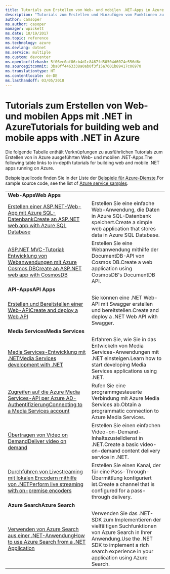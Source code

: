 ```yaml
---
title: Tutorials zum Erstellen von Web- und mobilen .NET-Apps in Azure
description: "Tutorials zum Erstellen und Hinzufügen von Funktionen zu Ihren Web- und mobilen .NET-Apps, die Azure-Dienste nutzen."
author: camsoper
ms.author: casoper
manager: wpickett
ms.date: 10/19/2017
ms.topic: reference
ms.technology: azure
ms.devlang: dotnet
ms.service: multiple
ms.custom: devcenter
ms.openlocfilehash: 5f06ec0af86cb4d1c8467fd50504d6074e556d6c
ms.sourcegitcommit: 3ba0ff4463338a0ab0f3f15a7601b89417c06970
ms.translationtype: HT
ms.contentlocale: de-DE
ms.lasthandoff: 03/05/2018
---
```

# <a name="tutorials-for-building-web-and-mobile-apps-with-net-in-azure"></a><span data-ttu-id="31aa9-103">Tutorials zum Erstellen von Web- und mobilen Apps mit .NET in Azure</span><span class="sxs-lookup"><span data-stu-id="31aa9-103">Tutorials for building web and mobile apps with .NET in Azure</span></span>

<span data-ttu-id="31aa9-104">Die folgende Tabelle enthält Verknüpfungen zu ausführlichen Tutorials zum Erstellen von in Azure ausgeführten Web- und mobilen .NET-Apps.</span><span class="sxs-lookup"><span data-stu-id="31aa9-104">The following table links to in-depth tutorials for building web and mobile .NET apps running on Azure.</span></span>

<span data-ttu-id="31aa9-105">Beispielquellcode finden Sie in der Liste der [Beispiele für Azure-Dienste](https://azure.microsoft.com/resources/samples/?platform=dotnet).</span><span class="sxs-lookup"><span data-stu-id="31aa9-105">For sample source code, see the list of [Azure service samples](https://azure.microsoft.com/resources/samples/?platform=dotnet).</span></span>

| | |
|---|---|
| <span data-ttu-id="31aa9-106">**Web-Apps**</span><span class="sxs-lookup"><span data-stu-id="31aa9-106">**Web Apps**</span></span>||
| <span data-ttu-id="31aa9-107">[Erstellen einer ASP.NET-Web-App mit Azure SQL-Datenbank][1]</span><span class="sxs-lookup"><span data-stu-id="31aa9-107">[Create an ASP.NET web app with Azure SQL Database][1]</span></span> | <span data-ttu-id="31aa9-108">Erstellen Sie eine einfache Web-Anwendung, die Daten in Azure SQL-Datenbank speichert.</span><span class="sxs-lookup"><span data-stu-id="31aa9-108">Create a simple web application that stores data in Azure SQL Database.</span></span> | 
| <span data-ttu-id="31aa9-109">[ASP.NET MVC-Tutorial: Entwicklung von Webanwendungen mit Azure Cosmos DB][2]</span><span class="sxs-lookup"><span data-stu-id="31aa9-109">[Create an ASP.NET web app with CosmosDB][2]</span></span> | <span data-ttu-id="31aa9-110">Erstellen Sie eine Webanwendung mithilfe der DocumentDB-API von Cosmos DB.</span><span class="sxs-lookup"><span data-stu-id="31aa9-110">Create a web application using CosmosDB's DocumentDB API.</span></span> | 
| <span data-ttu-id="31aa9-111">**API-Apps**</span><span class="sxs-lookup"><span data-stu-id="31aa9-111">**API Apps**</span></span>||
| <span data-ttu-id="31aa9-112">[Erstellen und Bereitstellen einer Web-API][3]</span><span class="sxs-lookup"><span data-stu-id="31aa9-112">[Create and deploy a Web API][3]</span></span> | <span data-ttu-id="31aa9-113">Sie können eine .NET Web-API mit Swagger erstellen und bereitstellen.</span><span class="sxs-lookup"><span data-stu-id="31aa9-113">Create and deploy a .NET Web API with Swagger.</span></span> | 
| <span data-ttu-id="31aa9-114">**Media Services**</span><span class="sxs-lookup"><span data-stu-id="31aa9-114">**Media Services**</span></span> | |
| <span data-ttu-id="31aa9-115">[Media Services-Entwicklung mit .NET][6]</span><span class="sxs-lookup"><span data-stu-id="31aa9-115">[Media Services development with .NET][6]</span></span> | <span data-ttu-id="31aa9-116">Erfahren Sie, wie Sie in das Entwickeln von Media Services-Anwendungen mit .NET einsteigen.</span><span class="sxs-lookup"><span data-stu-id="31aa9-116">Learn how to start developing Media Services applications using .NET.</span></span> |
| <span data-ttu-id="31aa9-117">[Zugreifen auf die Azure Media Services-API per Azure AD-Authentifizierung][7]</span><span class="sxs-lookup"><span data-stu-id="31aa9-117">[Connecting to a Media Services account][7]</span></span> | <span data-ttu-id="31aa9-118">Rufen Sie eine programmgesteuerte Verbindung mit Azure Media Services ab.</span><span class="sxs-lookup"><span data-stu-id="31aa9-118">Obtain a programmatic connection to  Azure Media Services.</span></span> |
| <span data-ttu-id="31aa9-119">[Übertragen von Video on Demand][4]</span><span class="sxs-lookup"><span data-stu-id="31aa9-119">[Deliver video on demand][4]</span></span> | <span data-ttu-id="31aa9-120">Erstellen Sie einen einfachen Video-on-Demand-Inhaltszustelldienst in .NET.</span><span class="sxs-lookup"><span data-stu-id="31aa9-120">Create a basic video-on-demand content delivery service in .NET.</span></span> | 
| <span data-ttu-id="31aa9-121">[Durchführen von Livestreaming mit lokalen Encodern mithilfe von .NET][8]</span><span class="sxs-lookup"><span data-stu-id="31aa9-121">[Perform live streaming with on-premise encoders ][8]</span></span> | <span data-ttu-id="31aa9-122">Erstellen Sie einen Kanal, der für eine Pass-Through-Übermittlung konfiguriert ist.</span><span class="sxs-lookup"><span data-stu-id="31aa9-122">Create a channel that is configured for a pass-through delivery.</span></span> |
| <span data-ttu-id="31aa9-123">**Azure Search**</span><span class="sxs-lookup"><span data-stu-id="31aa9-123">**Azure Search**</span></span>||
| <span data-ttu-id="31aa9-124">[Verwenden von Azure Search aus einer .NET-Anwendung][5]</span><span class="sxs-lookup"><span data-stu-id="31aa9-124">[How to use Azure Search from a .NET Application][5]</span></span> | <span data-ttu-id="31aa9-125">Verwenden Sie das .NET-SDK zum Implementieren der vielfältigen Suchfunktionen von Azure Search in Ihrer Anwendung.</span><span class="sxs-lookup"><span data-stu-id="31aa9-125">Use the .NET SDK to implement a rich search experience in your application using Azure Search.</span></span> | 



[1]: /azure/app-service-web/app-service-web-tutorial-dotnet-sqldatabase
[2]: /azure/documentdb/documentdb-dotnet-application
[3]: /azure/app-service-api/app-service-api-dotnet-get-started
[4]: /azure/media-services/media-services-dotnet-get-started
[5]: /azure/search/search-howto-dotnet-sdk
[6]: /azure/media-services/media-services-dotnet-how-to-use
[7]: /azure/media-services/media-services-dotnet-connect-programmatically
[8]: /azure/media-services/media-services-dotnet-live-encode-with-onpremises-encoders